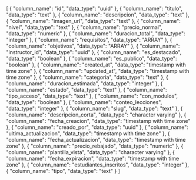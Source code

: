 [
  {
    "column_name": "id",
    "data_type": "uuid"
  },
  {
    "column_name": "titulo",
    "data_type": "text"
  },
  {
    "column_name": "descripcion",
    "data_type": "text"
  },
  {
    "column_name": "imagen_url",
    "data_type": "text"
  },
  {
    "column_name": "nivel",
    "data_type": "text"
  },
  {
    "column_name": "precio_normal",
    "data_type": "numeric"
  },
  {
    "column_name": "duracion_total",
    "data_type": "integer"
  },
  {
    "column_name": "requisitos",
    "data_type": "ARRAY"
  },
  {
    "column_name": "objetivos",
    "data_type": "ARRAY"
  },
  {
    "column_name": "instructor_id",
    "data_type": "uuid"
  },
  {
    "column_name": "es_destacado",
    "data_type": "boolean"
  },
  {
    "column_name": "es_publico",
    "data_type": "boolean"
  },
  {
    "column_name": "created_at",
    "data_type": "timestamp with time zone"
  },
  {
    "column_name": "updated_at",
    "data_type": "timestamp with time zone"
  },
  {
    "column_name": "categoria",
    "data_type": "text"
  },
  {
    "column_name": "duracion_estimada",
    "data_type": "integer"
  },
  {
    "column_name": "estado",
    "data_type": "text"
  },
  {
    "column_name": "tipo_acceso",
    "data_type": "text"
  },
  {
    "column_name": "con_modulos",
    "data_type": "boolean"
  },
  {
    "column_name": "conteo_lecciones",
    "data_type": "integer"
  },
  {
    "column_name": "slug",
    "data_type": "text"
  },
  {
    "column_name": "descripcion_corta",
    "data_type": "character varying"
  },
  {
    "column_name": "fecha_creacion",
    "data_type": "timestamp with time zone"
  },
  {
    "column_name": "creado_por",
    "data_type": "uuid"
  },
  {
    "column_name": "ultima_actualizacion",
    "data_type": "timestamp with time zone"
  },
  {
    "column_name": "fecha_actualizacion",
    "data_type": "timestamp with time zone"
  },
  {
    "column_name": "precio_rebajado",
    "data_type": "numeric"
  },
  {
    "column_name": "plantilla_vista",
    "data_type": "character varying"
  },
  {
    "column_name": "fecha_expiracion",
    "data_type": "timestamp with time zone"
  },
  {
    "column_name": "estudiantes_inscritos",
    "data_type": "integer"
  },
  {
    "column_name": "tipo",
    "data_type": "text"
  }
]